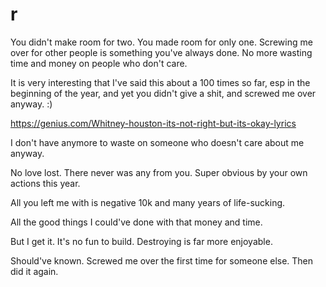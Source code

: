 # r

You didn't make room for two. You made room for only one. Screwing me over for other people is something you've always done. No more wasting time and money on people who don't care.

It is very interesting that I've said this about a 100 times so far, esp in the beginning of the year, and yet you didn't give a shit, and screwed me over anyway. :)

https://genius.com/Whitney-houston-its-not-right-but-its-okay-lyrics

I don't have anymore to waste on someone who doesn't care about me anyway.

No love lost. There never was any from you. Super obvious by your own actions this year.

All you left me with is negative 10k and many years of life-sucking.

All the good things I could've done with that money and time. 

But I get it. It's no fun to build. Destroying is far more enjoyable.

Should've known. Screwed me over the first time for someone else. Then did it again.
